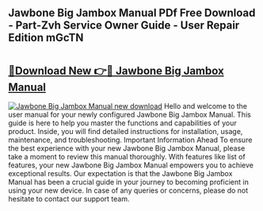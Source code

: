 ## Jawbone Big Jambox Manual PDf Free Download - Part-Zvh Service Owner Guide - User Repair Edition mGcTN

# <h2><a href="http://bc15243.oget.top/?id=Jawbone+Big+Jambox+Manual">🔗Download New 👉🔴 Jawbone Big Jambox Manual</a></h2>

[![Jawbone Big Jambox Manual new download](https://i.imgur.com/5g1atiW.png)](http://bc15243.oget.top/?id=Jawbone+Big+Jambox+Manual)
Hello and welcome to the user manual for your newly configured Jawbone Big Jambox Manual. This guide is here to help you master the functions and capabilities of your product. Inside, you will find detailed instructions for installation, usage, maintenance, and troubleshooting. Important Information Ahead To ensure the best experience with your new Jawbone Big Jambox Manual, please take a moment to review this manual thoroughly. With features like list of features, your new Jawbone Big Jambox Manual empowers you to achieve exceptional results. Our expectation is that the Jawbone Big Jambox Manual has been a crucial guide in your journey to becoming proficient in using your new device. In case of any queries or concerns, please do not hesitate to contact our support team.
